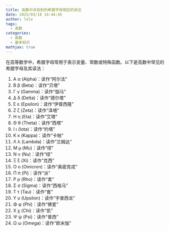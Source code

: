 ```yaml
---
title: 高数中涉及到的希腊字母相应的读法
date: 2025/03/18 14:44:45
author: lele
tags:
  - 高数
categories:
  - 高数
  - 基本知识
mathjax: true
---
```

在高等数学中，希腊字母常用于表示变量、常数或特殊函数。以下是高数中常见的希腊字母及其读法：

1. Α α (Alpha)：读作“阿尔法”  
2. Β β (Beta)：读作“贝塔”  
3. Γ γ (Gamma)：读作“伽马”  
4. Δ δ (Delta)：读作“德尔塔”  
5. Ε ε (Epsilon)：读作“伊普西隆”  
6. Ζ ζ (Zeta)：读作“泽塔”  
7. Η η (Eta)：读作“艾塔”  
8. Θ θ (Theta)：读作“西塔”  
9. Ι ι (Iota)：读作“约塔”  
10. Κ κ (Kappa)：读作“卡帕”  
11. Λ λ (Lambda)：读作“兰姆达”  
12. Μ μ (Mu)：读作“缪”  
13. Ν ν (Nu)：读作“纽”  
14. Ξ ξ (Xi)：读作“克西”  
15. Ο ο (Omicron)：读作“奥密克戎”  
16. Π π (Pi)：读作“派”  
17. Ρ ρ (Rho)：读作“柔”  
18. Σ σ (Sigma)：读作“西格马”  
19. Τ τ (Tau)：读作“套”  
20. Υ υ (Upsilon)：读作“宇普西龙”  
21. Φ φ (Phi)：读作“佛爱”  
22. Χ χ (Chi)：读作“凯”  
23. Ψ ψ (Psi)：读作“普西”  
24. Ω ω (Omega)：读作“欧米伽”  
